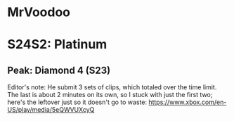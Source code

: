 # MrVoodoo

# S24S2: Platinum

## Peak: Diamond 4 (S23)

Editor's note: He submit 3 sets of clips, which totaled over the time limit. The last is about 2 minutes on its own, so I stuck with just the first two; here's the leftover just so it doesn't go to waste: https://www.xbox.com/en-US/play/media/5eQWVUXcyQ